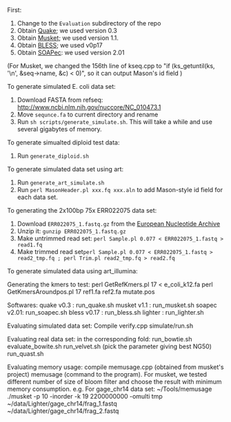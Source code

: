 First:

1. Change to the `Evaluation` subdirectory of the repo
2. Obtain [Quake]; we used version 0.3
3. Obtain [Musket]; we used version 1.1. 
4. Obtain [BLESS]; we used v0p17
5. Obtain [SOAPec]: we used version 2.01

(For Musket, we changed the 156th line of kseq.cpp to "if (ks_getuntil(ks, '\n', &seq->name, &c) < 0)", so it can output Mason's id field )

[Quake]: http://www.cbcb.umd.edu/software/quake/
[Musket]: http://musket.sourceforge.net/homepage.htm#latest
[BLESS]: http://sourceforge.net/projects/bless-ec/
[SOAPec]: http://soap.genomics.org.cn/about.html

To generate simulated E. coli data set:

1. Download FASTA from refseq: http://www.ncbi.nlm.nih.gov/nuccore/NC_010473.1
2. Move `sequnce.fa` to current directory and rename 
3. Run `sh scripts/generate_simulate.sh`.  This will take a while and use several gigabytes of memory.

To generate simualted diploid test data:

1. Run `generate_diploid.sh`

To generate simulated data set using art:
1. Run `generate_art_simulate.sh`
2. Run `perl MasonHeader.pl xxx.fq xxx.aln` to add Mason-style id field for each data set.

To generating the 2x100bp 75x ERR022075 data set:

1. Download `ERR022075_1.fastq.gz` from the [European Nucleotide Archive](http://www.ebi.ac.uk/ena/data/view/ERR022075)
2. Unzip it: `gunzip ERR022075_1.fastq.gz`
3. Make untrimmed read set: `perl Sample.pl 0.077 < ERR022075_1.fastq > read1.fq`
4. Make trimmed read set`perl Sample.pl 0.077 < ERR022075_1.fastq > read2_tmp.fq ; perl Trim.pl read2_tmp.fq > read2.fq`

To generate simulated data using art_illumina:

Generating the kmers to test:
perl GetRefKmers.pl 17 < e_coli_k12.fa
perl GetKmersAroundpos.pl 17 ref1.fa ref2.fa mutate.pos

Softwares:
quake v0.3 : run_quake.sh
musket v1.1 : run_musket.sh
soapec v2.01: run_soapec.sh
bless v0.17 : run_bless.sh
lighter : run_lighter.sh

Evaluating simulated data set:
Compile verify.cpp
simulate/run.sh

Evaluating real data set:
in the corresponding fold:
run_bowtie.sh
evaluate_bowite.sh
run_velvet.sh
(pick the parameter giving best NG50)
run_quast.sh

Evaluating memory usage:
compile memusage.cpp (obtained from musket's project)
memusage (command to the program).
For musket, we tested different number of size of bloom filter and choose the result with minimum memory consumption.
e.g.
For gage_chr14 data set:
~/Tools/memusage ./musket -p 10 -inorder -k 19 2200000000 -omulti tmp ~/data/Lighter/gage_chr14/frag_1.fastq ~/data/Lighter/gage_chr14/frag_2.fastq
